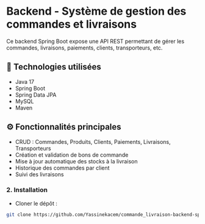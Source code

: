 # Backend - Système de gestion des commandes et livraisons

Ce backend Spring Boot expose une API REST permettant de gérer les commandes, livraisons, paiements, clients, transporteurs, etc.

## 🧰 Technologies utilisées
- Java 17
- Spring Boot
- Spring Data JPA
- MySQL
- Maven

## ⚙️ Fonctionnalités principales
- CRUD : Commandes, Produits, Clients, Paiements, Livraisons, Transporteurs
- Création et validation de bons de commande
- Mise à jour automatique des stocks à la livraison
- Historique des commandes par client
- Suivi des livraisons 


### 2. Installation
- Cloner le dépôt :
```bash
git clone https://github.com/Yassinekacem/commande_livraison-backend-springBoot.git